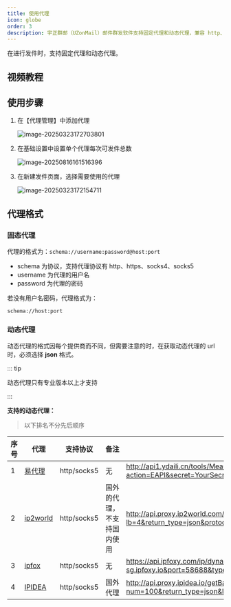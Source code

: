 ```yaml
---
title: 使用代理
icon: globe
order: 3
description: 宇正群邮（UZonMail）邮件群发软件支持固定代理和动态代理，兼容 http、https、socks4、socks5 协议，助力高效邮件群发和邮件营销。开源邮件群发，适用于企业级邮件群发场景，是最好用的邮件群发软件。
---
```


在进行发件时，支持固定代理和动态代理。

## 视频教程

<BiliBili bvid="BV1JLJqziEd5" />

## 使用步骤

1. 在【代理管理】中添加代理

   ![image-20250323172703801](https://oss.uzoncloud.com:2234/public/files/images/image-20250323172703801.png)

2. 在基础设置中设置单个代理每次可发件总数

   ![image-20250816161516396](https://oss.uzoncloud.com:2234/public/files/images/image-20250816161516396.png)

3. 在新建发件页面，选择需要使用的代理

   ![image-20250323172154711](https://oss.uzoncloud.com:2234/public/files/images/image-20250323172154711.png)

## 代理格式

### 固态代理

代理的格式为：`schema://username:password@host:port`

- schema 为协议，支持代理协议有 http、https、socks4、socks5
- username 为代理的用户名
- password 为代理的密码

若没有用户名密码，代理格式为：

`schema://host:port`

### 动态代理

动态代理的格式因每个提供商而不同，但需要注意的时，在获取动态代理的 url 时，必须选择 **json** 格式。

::: tip

动态代理只有专业版本以上才支持

:::



**支持的动态代理：**

> 以下排名不分先后顺序

| 序号 | 代理                                                         | 支持协议    | 备注                       | 格式示例                                                     |
| ---- | ------------------------------------------------------------ | ----------- | -------------------------- | ------------------------------------------------------------ |
| 1    | [易代理](http://www.ydaili.cn//main/register.aspx?str_code=80TL8T6X) | http/socks5 | 无                         | http://api1.ydaili.cn/tools/MeasureApi.ashx?action=EAPI&secret=YourSecret&number=10&orderId=YourOrderID&format=json |
| 2    | [ip2world](https://www.ip2world.com/?ref=Y2NFJBM3CP)         | http/socks5 | 国外的代理，不支持国内使用 | http://api.proxy.ip2world.com/getProxyIp?lb=4&return_type=json&protocol=https&num=2 |
| 3    | [ipfox](https://referral.ipfoxy.com/EpH8pH)                  | http/socks5 | 无                         | https://api.ipfoxy.com/ip/dynamic-api/ips?count=1&host=gate-sg.ipfoxy.io&port=58688&type=json&token=YourToken&period=1 |
| 4    | [IPIDEA](https://share.ipidea.net/uzonmail)                  | http/socks5 | 国外代理                   | http://api.proxy.ipidea.io/getBalanceProxyIp?num=100&return_type=json&lb=4&sb=0&flow=1&regions=&protocol=socks5 |

